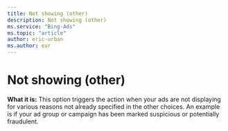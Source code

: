 ```yaml
---
title: Not showing (other)
description: Not showing (other)
ms.service: "Bing-Ads"
ms.topic: "article"
author: eric-urban
ms.author: eur
---
```


# Not showing (other)

**What it is:** This option triggers the action when your ads are not displaying for various reasons not already specified in the other choices. An example is if your ad group or campaign has been marked suspicious or potentially fraudulent.


